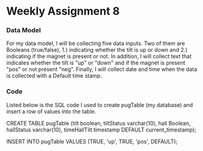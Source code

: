 # Weekly Assignment 8

### Data Model

For my data model, I will be collecting five data inputs.  Two of them are Booleans (true/false), 1.) indicating whether the tilt is up or down and 2.) indicating if the magnet is present or not.  In addition, I will collect text that indicates whether the tilt is "up" or "down" and if the magnet is present "pos" or not present "neg".  Finally, I will collect date and time when the data is collected with a Default time stamp.   

### Code

Listed below is the SQL code I used to create pugTable (my database) and insert a row of values into the table.

CREATE TABLE pugTable (tilt boolean, tiltStatus varchar(10), hall Boolean, hallStatus varchar(10), timeHallTilt timestamp DEFAULT current_timestamp);


INSERT INTO pugTable VALUES (TRUE, 'up', TRUE, 'pos', DEFAULT);



